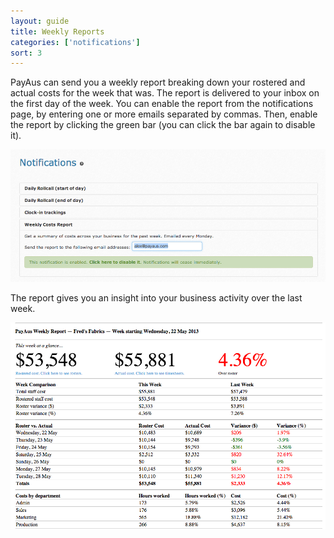 ```yaml
---
layout: guide
title: Weekly Reports
categories: ['notifications']
sort: 3
---
```


PayAus can send you a weekly report breaking down your rostered and actual costs for the week that was. The report is delivered to your inbox on the first day of the week. You can enable the report from the notifications page, by entering one or more emails separated by commas. Then, enable the report by clicking the green bar (you can click the bar again to disable it).

![Weekly report configuration](/img/notifications/weekly_report_config.png)

The report gives you an insight into your business activity over the last week.

![Weekly report](/img/notifications/weekly_report.png)